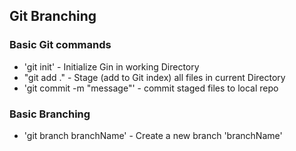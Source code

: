 ## Git Branching

### Basic Git commands
* 'git init' - Initialize Gin in working Directory
* "git add ." - Stage (add to Git index) all files in current Directory
* 'git commit -m "message"' - commit staged files to local repo  

### Basic Branching
* 'git branch branchName' - Create a new branch 'branchName'

